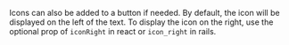 Icons can also be added to a button if needed. By default, the icon will be displayed on the left of the text. To display the icon on the right, use the optional prop of `iconRight` in react or `icon_right` in rails.